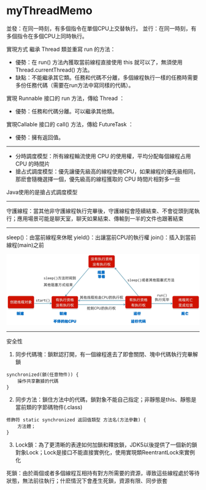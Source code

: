 # myThreadMemo
並發：在同一時刻，有多個指令在單個CPU上交替執行。
並行：在同一時刻，有多個指令在多個CPU上同時執行。

實現方式
繼承 Thread 類並重寫 run 的方法：
* 優勢：在 run() 方法內獲取當前線程直接使用 this 就可以了，無須使用Thread.currentThread() 方法。
* 缺點：不能繼承其它類。任務和代碼不分離，多個線程執行一樣的任務時需要多份任務代碼（需要在run方法中寫同樣的代碼）。

實現 Runnable 接口的 run 方法，傳給 Thread ：
* 優勢：任務和代碼分離。可以繼承其他類。

實現Callable 接口的 call() 方法，傳給 FutureTask ：
* 優勢：擁有返回值。

---
* 分時調度模型：所有線程輪流使用 CPU 的使用權，平均分配每個線程占用 CPU 的時間片
* 搶占式調度模型：優先讓優先級高的線程使用CPU，如果線程的優先級相同，那麽會隨機選擇一個，優先級高的線程獲取的 CPU 時間片相對多一些

Java使用的是搶占式調度模型

---
守護線程：當其他非守護線程執行完畢後，守護線程會陸續結束、不會從頭到尾執行；應用場景可能是聊天室，聊天如果結束、傳輸到一半的文件也跟著結束

---
sleep()：由當前線程來休眠
yield()：出讓當前CPU的執行權
join()：插入到當前線程(main)之前

![image](images/lifecycle.png)

---
安全性
1. 同步代碼塊：鎖默認打開，有一個線程進去了即會關閉、塊中代碼執行完畢解鎖
```java=
synchronized(鎖(任意物件)) { 
	操作共享數據的代碼 
}
```
2. 同步方法：鎖住方法中的代碼，鎖對象不能自己指定；非靜態是this、靜態是當前類的字節碼物件(.class)
```java=
修飾符 static synchronized 返回值類型 方法名(方法參數) { 
	方法體；
}
```
3. Lock鎖：為了更清晰的表達如何加鎖和釋放鎖，JDK5以後提供了一個新的鎖對象Lock；Lock是接口不能直接實例化，使用實現類ReentrantLock來實例化

死鎖：由於兩個或者多個線程互相持有對方所需要的資源，導致這些線程處於等待狀態，無法前往執行；什麽情況下會產生死鎖，資源有限、同步嵌套